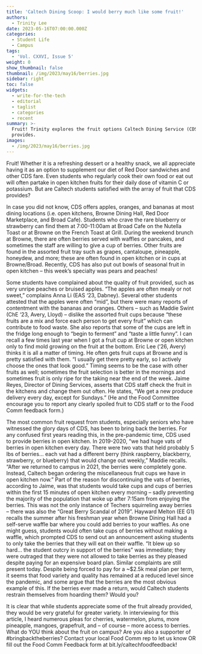 ```yaml
---
title: 'Caltech Dining Scoop: I would berry much like some fruit!'
authors:
  - Trinity Lee
date: 2023-05-16T07:00:00.000Z
categories:
  - Student Life
  - Campus
tags:
  - 'Vol. CXXVI, Issue 5'
weight: 0
show_thumbnail: false
thumbnail: /img/2023/may16/berries.jpg
sidebar: right
toc: false
widgets:
  - write-for-the-tech
  - editorial
  - taglist
  - categories
  - recent
summary: >-
  Fruit! Trinity explores the fruit options Caltech Dining Service (CDS)
  provides.
images:
  - /img/2023/may16/berries.jpg
---
```


Fruit! Whether it is a refreshing dessert or a healthy snack, we all appreciate having it as an option to supplement our diet of Red Door sandwiches and other CDS fare. Even students who regularly cook their own food or eat out will often partake in open kitchen fruits for their daily dose of vitamin C or potassium. But are Caltech students satisfied with the array of fruit that CDS provides?

In case you did not know, CDS offers apples, oranges, and bananas at most dining locations (i.e. open kitchens, Browne Dining Hall, Red Door Marketplace, and Broad Cafe). Students who crave the rare blueberry or strawberry can find them at 7:00-11:00am at Broad Cafe on the Nutella Toast or at Browne on the French Toast at Grill. During the weekend brunch at Browne, there are often berries served with waffles or pancakes, and sometimes the staff are willing to give a cup of berries. Other fruits are found in the assorted fruit tray such as grapes, cantaloupe, pineapple, honeydew, and more; these are often found in open kitchen or in cups at Browne/Broad. Recently, CDS has also put out bowls of seasonal fruit in open kitchen – this week’s specialty was pears and peaches! 

Some students have complained about the quality of fruit provided, such as very unripe peaches or bruised apples. “The apples are often mealy or not sweet,” complains Anna Li (EAS ‘23, Dabney). Several other students attested that the apples were often “mid”, but there were many reports of contentment with the bananas and oranges. Others – such as Maddie Swint (ChE ‘23, Avery, Lloyd) – dislike the assorted fruit cups because “these fruits are a mix and force each person to get every fruit” which can contribute to food waste. She also reports that some of the cups are left in the fridge long enough to “begin to ferment” and “taste a little funny”. I can recall a few times last year when I got a fruit cup at Browne or open kitchen only to find mold growing on the fruit at the bottom. Eric Lee (‘26, Avery) thinks it is all a matter of timing. He often gets fruit cups at Browne and is pretty satisfied with them. “I usually get there pretty early, so I actively choose the ones that look good.” Timing seems to be the case with other fruits as well; sometimes the fruit selection is better in the mornings and sometimes fruit is only ripe for the taking near the end of the week. Jaime Reyes, Director of Dining Services, asserts that CDS staff check the fruit in the kitchens and change them out often. He states, “We get a new produce delivery every day, except for Sundays.” (He and the Food Committee encourage you to report any clearly spoiled fruit to CDS staff or to the Food Comm feedback form.) 

The most common fruit request from students, especially seniors who have witnessed the glory days of CDS, has been to bring back the berries. For any confused first years reading this, in the pre-pandemic time, CDS used to provide berries in open kitchen. In 2019-2020, “we had huge vats of berries in open kitchen every day. There were two vats that held probably 5 lbs of berries… each vat had a different berry (think raspberry, blackberry, strawberry, or blueberry) that would change out weekly,” Maddie recalls. “After we returned to campus in 2021, the berries were completely gone. Instead, Caltech began ordering the miscellaneous fruit cups we have in open kitchen now.” Part of the reason for discontinuing the vats of berries, according to Jaime, was that students would take cups and cups of berries within the first 15 minutes of open kitchen every morning – sadly preventing the majority of the population that woke up after 7:15am from enjoying the berries. This was not the only instance of Techers squirreling away berries – there was also the “Great Berry Scandal of 2019”. Hayward Melton (EE G1) recalls the summer after his freshman year when Browne Dining Hall had a self-serve waffle bar where you could add berries to your waffles. As one might guess, students would often take cups of berries without making a waffle, which prompted CDS to send out an announcement asking students to only take the berries that they will eat on their waffle. “It blew up so hard… the student outcry in support of the berries” was immediate; they were outraged that they were not allowed to take berries as they pleased despite paying for an expensive board plan. Similar complaints are still present today. Despite being forced to pay for a ~$2.5k meal plan per term, it seems that food variety and quality has remained at a reduced level since the pandemic, and some argue that the berries are the most obvious example of this. If the berries ever made a return, would Caltech students restrain themselves from hoarding them? Would you?

It is clear that while students appreciate some of the fruit already provided, they would be very grateful for greater variety. In interviewing for this article, I heard numerous pleas for cherries, watermelon, plums, more pineapple, mangoes, grapefruit, and – of course – more access to berries. What do YOU think about the fruit on campus? Are you also a supporter of #bringbacktheberries? Contact your local Food Comm rep to let us know OR fill out the Food Comm Feedback form at bit.ly/caltechfoodfeedback!
